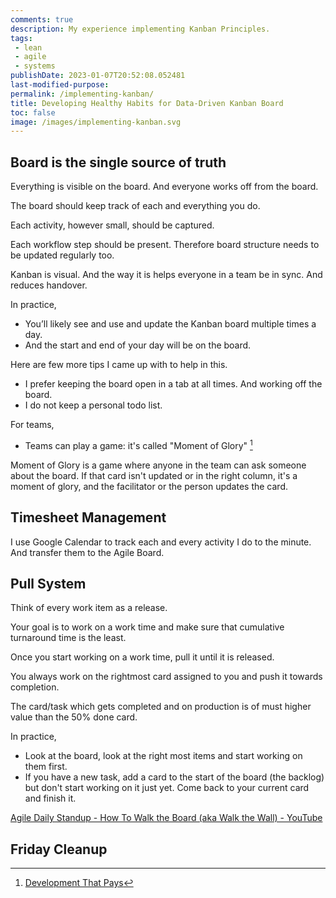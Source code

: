 ```yaml
---
comments: true
description: My experience implementing Kanban Principles.
tags:
 - lean
 - agile
 - systems
publishDate: 2023-01-07T20:52:08.052481
last-modified-purpose:
permalink: /implementing-kanban/
title: Developing Healthy Habits for Data-Driven Kanban Board
toc: false
image: /images/implementing-kanban.svg
---
```


## Board is the single source of truth

Everything is visible on the board. And everyone works off from the board.

The board should keep track of each and everything you do.

Each activity, however small, should be captured.

Each workflow step should be present. Therefore board structure needs to be updated regularly too.

Kanban is visual. And the way it is helps everyone in a team be in sync. And reduces handover.

In practice,

- You’ll likely see and use and update the Kanban board multiple times a day.
- And the start and end of your day will be on the board.

Here are few more tips I came up with to help in this.

- I prefer keeping the board open in a tab at all times. And working off the board.
- I do not keep a personal todo list.

For teams,

- Teams can play a game: it's called "Moment of Glory" [^1]

Moment of Glory is a game where anyone in the team can ask someone about the board. If that card isn't updated or in the right column, it's a moment of glory, and the facilitator or the person updates the card.

## Timesheet Management

I use Google Calendar to track each and every activity I do to the minute. And transfer them to the Agile Board.

## Pull System

Think of every work item as a release.

Your goal is to work on a work time and make sure that cumulative turnaround time is the least.

Once you start working on a work time, pull it until it is released.

You always work on the rightmost card assigned to you and push it towards completion.

The card/task which gets completed and on production is of must higher value than the 50% done card.

In practice,

- Look at the board, look at the right most items and start working on them first.
- If you have a new task, add a card to the start of the board (the backlog) but don't start working on it just yet. Come back to your current card and finish it.



[Agile Daily Standup - How To Walk the Board (aka Walk the Wall) - YouTube](https://www.youtube.com/watch?v=316qdj10j9M)

## Friday Cleanup

[^1]: [Development That Pays](https://www.youtube.com/c/Developmentthatpays)